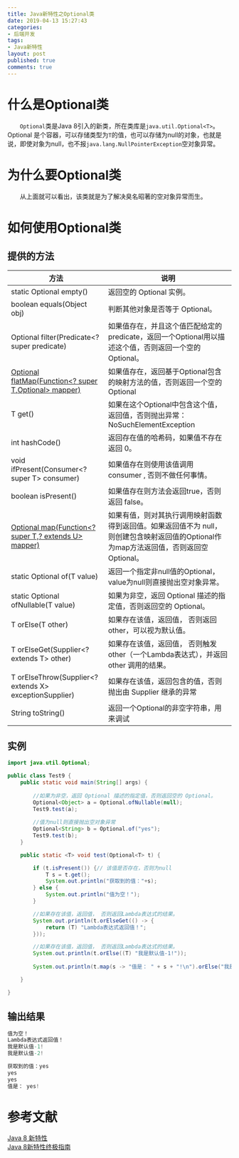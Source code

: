 ```yaml
---
title: Java新特性之Optional类
date: 2019-04-13 15:27:43
categories:
- 后端开发
tags:
- Java新特性
layout: post
published: true
comments: true
---
```


# 什么是Optional类

&emsp;&emsp;`Optional`类是Java 8引入的新类，所在类库是`java.util.Optional<T>`。Optional  是个容器，可以存储类型为`T`的值，也可以存储为null的对象，也就是说，即使对象为null，也不报`java.lang.NullPointerException`空对象异常。   

# 为什么要Optional类

&emsp;&emsp;从上面就可以看出，该类就是为了解决臭名昭著的空对象异常而生。  

<!-- more -->

# 如何使用Optional类

## 提供的方法

| 方法 | 说明 |
| ---- | ------------------------------------------------------------ |
| static <T> Optional<T> empty()    | 返回空的 Optional 实例。   |
| boolean equals(Object obj)    | 判断其他对象是否等于 Optional。 |
| Optional<T> filter(Predicate<? super <T> predicate)   | 如果值存在，并且这个值匹配给定的 predicate，返回一个Optional用以描述这个值，否则返回一个空的Optional。 |
| <U> Optional<U> flatMap(Function<? super T,Optional<U>> mapper)    | 如果值存在，返回基于Optional包含的映射方法的值，否则返回一个空的Optional |
| T get()    | 如果在这个Optional中包含这个值，返回值，否则抛出异常：NoSuchElementException |
| int hashCode()    | 返回存在值的哈希码，如果值不存在 返回 0。  |
| void ifPresent(Consumer<? super T> consumer)    | 如果值存在则使用该值调用 consumer , 否则不做任何事情。 |
| boolean isPresent()    | 如果值存在则方法会返回true，否则返回 false。 |
| <U>Optional<U> map(Function<? super T,? extends U> mapper)    | 如果有值，则对其执行调用映射函数得到返回值。如果返回值不为 null，则创建包含映射返回值的Optional作为map方法返回值，否则返回空Optional。 |
|  static <T> Optional<T> of(T value)   |返回一个指定非null值的Optional，value为null则直接抛出空对象异常。 |
|  static <T> Optional<T> ofNullable(T value)   |如果为非空，返回 Optional 描述的指定值，否则返回空的 Optional。 |
| T orElse(T other)   | 如果存在该值，返回值， 否则返回 other，可以视为默认值。 |
| T orElseGet(Supplier<? extends T> other)   | 如果存在该值，返回值， 否则触发 other（一个Lambda表达式），并返回 other 调用的结果。 |
|  <X extends Throwable> T orElseThrow(Supplier<? extends X> exceptionSupplier)   |如果存在该值，返回包含的值，否则抛出由 Supplier 继承的异常 |
| String toString()   | 返回一个Optional的非空字符串，用来调试  |

## 实例

```java
import java.util.Optional;

public class Test9 {
	public static void main(String[] args) {
	
		//如果为非空，返回 Optional 描述的指定值，否则返回空的 Optional。
		Optional<Object> a = Optional.ofNullable(null);
		Test9.test(a);
		
		//值为null则直接抛出空对象异常
		Optional<String> b = Optional.of("yes");
		Test9.test(b);
	}

	public static <T> void test(Optional<T> t) {

		if (t.isPresent()) {// 该值是否存在，否则为null
			T s = t.get();
			System.out.println("获取到的值："+s);
		} else {
			System.out.println("值为空！");
		}

		//如果存在该值，返回值， 否则返回Lambda表达式的结果。
		System.out.println(t.orElseGet(() -> {
			return (T) "Lambda表达式返回值！";
		}));

		//如果存在该值，返回值， 否则返回Lambda表达式的结果。
		System.out.println(t.orElse((T) "我是默认值-1!"));
		
		System.out.println(t.map(s -> "值是： " + s + "!\n").orElse("我是默认值-2!\n"));

	}

}
```

## 输出结果

```verilog
值为空！
Lambda表达式返回值！
我是默认值-1!
我是默认值-2!

获取到的值：yes
yes
yes
值是： yes!
```

# 参考文献

[Java 8 新特性](http://www.runoob.com/java/java8-new-features.html)  
[Java 8新特性终极指南](http://www.importnew.com/11908.html)  